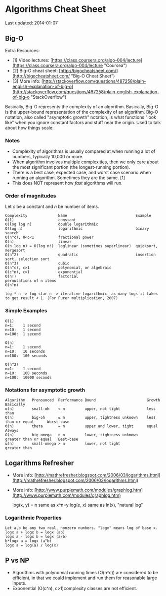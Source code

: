 # Algorithms Cheat Sheet #
Last updated: 2014-01-07

## Big-O ##
Extra Resources:

- [1] Video lectures: [https://class.coursera.org/algo-004/lecture](https://class.coursera.org/algo-004/lecture "Coursea")
- [2] Big-O cheat sheet: [http://bigocheatsheet.com/](http://bigocheatsheet.com/ "Big-O Cheat Sheet")
- [3] More info: [http://stackoverflow.com/questions/487258/plain-english-explanation-of-big-o](http://stackoverflow.com/questions/487258/plain-english-explanation-of-big-o "StackOverflow")

Basically, Big-O represents the complexity of an algorithm.
Basically, Big-O is the upper-bound representation of the complexity of an algorithm. Big-O notation, also called "asymptotic growth" notation, is what functions "look like" when you ignore constant factors and stuff near the origin. Used to talk about how things scale.


### Notes ###

- Complexity of algorithms is usually compared at when running a lot of numbers, typically 10,000 or more.
- When algorithm involves multiple complexities, then we only care about the most significant portion (the longest-running portion).
- There is a best case, expected case, and worst case scenario when running an algorithm. Sometimes they are the same. [1]
- This does NOT represent how _fast_ algorithms will run.


### Order of magnitudes ###
Let _c_ be a constant and _n_ be number of items.

    Complexity              Name                               Example
    O(1)                    constant
    O(log log n)            double logarithmic
    O(log n)                logarithmic                        binary search
    O(n^c), 0<c<1           fractional power
    O(n)                    linear
    O(n log n) = O(log n!)  loglinear (sometimes superlinear)  quicksort, mergesort
    O(n^2)                  quadratic                          insertion sort, selection sort
    O(n^3)                  cubic
    O(n^c), c>1             polynomial, or algebraic
    O(c^n), c>1             exponential
    O(n!)                   factorial                          permutations of n items
    O(n^n)

    log * n -> log star n -> iterative logarithmic: as many logs it takes to get result < 1. (For Furer multiplication, 2007)


### Simple Examples ###

    O(1)
    n=1:    1 second
    n=10:   1 second
    n=100:  1 second

    O(n)
    n=1:    1 second
    n=10:   10 seconds
    n=100:  100 seconds

    O(n^2)
    n=1:    1 second
    n=10:   100 seconds
    n=100:  10000 seconds


### Notations for asymptotic growth ###
    Algorithm   Pronounced  Performance Bound                       Growth                  Basically
    o(n)        small-oh    < n         upper, not tight            less than
    O(n)        big-oh      ≤ n         upper, tightness unknown    less than or equal      Worst-case
    Θ(n)        theta       = n         upper and lower, tight      equal                   Always
    Ω(n)        big-omega   ≥ n         lower, tightness unknown    greater than or equal   Best-case
    ω(n)        small-omega > n         lower, not tight            greater than



## Logarithms Refresher ##
 - More info: [http://mathrefresher.blogspot.com/2006/03/logarithms.html](http://mathrefresher.blogspot.com/2006/03/logarithms.html)
 - More info: [http://www.purplemath.com/modules/graphlog.htm](http://www.purplemath.com/modules/graphlog.htm)

    log(x, y) = n    same as    x^n=y
    log(e, x)        same as    ln(x), "natural log"


### Logarithmic Properties ###
    Let a,b be any two real, nonzero numbers. "logx" means log of base x.
    logx a + logx b = logx (ab)
    logx a - logx b = logx (a/b)
    b*logx a = logx (a^b)
    logx a = log(a) / log(x)



## P vs NP ##
- Algorithms with polynomial running times (O(n^c)) are considered to be efficient, in that we could implement and run them for reasonable large inputs.
- Exponential (O(c^n), c>1)complexity classes are not efficient.
